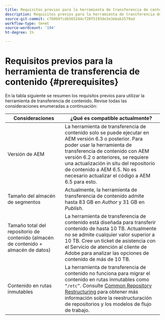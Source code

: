 ```yaml
---
title: Requisitos previos para la herramienta de transferencia de contenido
description: Requisitos previos para la herramienta de transferencia de contenido
source-git-commit: c760b97cdb565244cf20f5193de3e3ebab1579ad
workflow-type: tm+mt
source-wordcount: '194'
ht-degree: 1%

---
```


# Requisitos previos para la herramienta de transferencia de contenido {#prerequisites}

En la tabla siguiente se resumen los requisitos previos para utilizar la herramienta de transferencia de contenido. Revise todas las consideraciones enumeradas a continuación:

| Consideraciones | ¿Qué es compatible actualmente? |
|--- |--- |
| Versión de AEM | La herramienta de transferencia de contenido solo se puede ejecutar en AEM versión 6.3 o posterior. Para poder usar la herramienta de transferencia de contenido con AEM versión 6.2 o anteriores, se requiere una actualización in situ del repositorio de contenido a AEM 6.5. No es necesario actualizar el código a AEM 6.5 para esto. |
| Tamaño del almacén de segmentos | Actualmente, la herramienta de transferencia de contenido admite hasta 83 GB en *Author* y 31 GB en *Publish*. |
| Tamaño total del repositorio de contenido (almacén de contenido + almacén de datos) | La herramienta de transferencia de contenido está diseñada para transferir contenido de hasta 10 TB. Actualmente no se admite cualquier valor superior a 10 TB. Cree un ticket de asistencia con el Servicio de atención al cliente de Adobe para analizar las opciones de contenido de más de 10 TB. |
| Contenido en rutas inmutables | La herramienta de transferencia de contenido no funciona para migrar el contenido en rutas inmutables como `“/etc”`. Consulte [Common Repository Restructuring](https://experienceleague.adobe.com/docs/experience-manager-64/deploying/restructuring/all-repository-restructuring-in-aem-6-4.html?lang=en#restructuring) para obtener más información sobre la reestructuración de repositorios y los modelos de flujo de trabajo. |